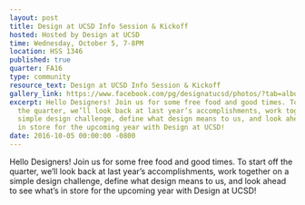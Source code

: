 ```yaml
---
layout: post
title: Design at UCSD Info Session & Kickoff
hosted: Hosted by Design at UCSD
time: Wednesday, October 5, 7-8PM
location: HSS 1346
published: true
quarter: FA16
type: community
resource_text: Design at UCSD Info Session & Kickoff
gallery_link: https://www.facebook.com/pg/designatucsd/photos/?tab=album&album_id=1767162293524234
excerpt: Hello Designers! Join us for some free food and good times. To start off
  the quarter, we’ll look back at last year’s accomplishments, work together on a
  simple design challenge, define what design means to us, and look ahead to see what’s
  in store for the upcoming year with Design at UCSD!
date: 2016-10-05 00:00:00 -0800
---
```

Hello Designers! Join us for some free food and good times. To start off the quarter, we’ll look back at last year’s accomplishments, work together on a simple design challenge, define what design means to us, and look ahead to see what’s in store for the upcoming year with Design at UCSD!